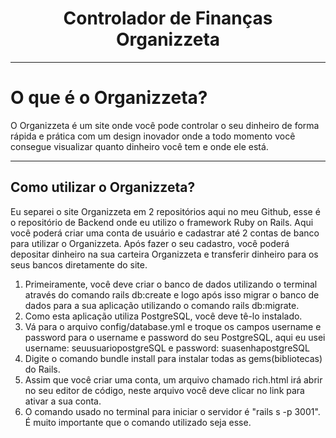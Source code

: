 <h1 align="center"> Controlador de Finanças Organizzeta </h1>

---

# O que é o Organizzeta?
	
O Organizzeta é um site onde você pode controlar o seu dinheiro de forma rápida e prática com um design inovador onde a todo momento você consegue visualizar quanto dinheiro você tem e onde ele está.

---
</hr>

## Como utilizar o Organizzeta?

Eu separei o site Organizzeta em 2 repositórios aqui no meu Github, esse é o repositório de Backend onde eu utilizo o framework Ruby on Rails.
Aqui você poderá criar uma conta de usuário e cadastrar até 2 contas de banco para utilizar o Organizzeta.
Após fazer o seu cadastro, você poderá depositar dinheiro na sua carteira Organizzeta e transferir dinheiro para os seus bancos diretamente do site.

</hr>

1. Primeiramente, você deve criar o banco de dados utilizando o terminal através do comando rails db:create e logo após isso migrar o banco de dados para a sua aplicação utilizando o comando rails db:migrate.
2. Como esta aplicação utiliza PostgreSQL, você deve tê-lo instalado.
3. Vá para o arquivo config/database.yml e troque os campos username e password para o username e password do seu PostgreSQL, aqui eu usei
username: seuusuariopostgreSQL e
password: suasenhapostgreSQL
4. Digite o comando bundle install para instalar todas as gems(bibliotecas) do Rails.
5. Assim que você criar uma conta, um arquivo chamado rich.html irá abrir no seu editor de código, neste arquivo você deve clicar no link para ativar a sua conta.
6. O comando usado no terminal para iniciar o servidor é "rails s -p 3001". É muito importante que o comando utilizado seja esse.

